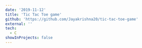 ```yaml
---
date: '2019-11-12'
title: 'Tic Tac Toe game'
github: 'https://github.com/Jayakrishna20/tic-tac-toe-game'
external: ''
tech:
  - C  
showInProjects: false
---
```

